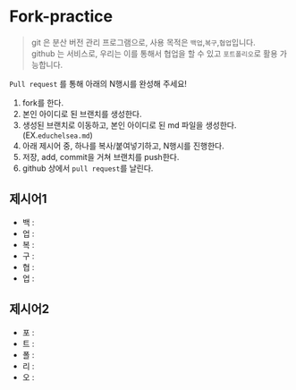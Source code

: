 
# Fork-practice
> git 은 분산 버전 관리 프로그램으로, 사용 목적은 `백업`,`복구`,`협업`입니다.   
> github 는 서비스로, 우리는 이를 통해서 협업을 할 수 있고 `포트폴리오`로 활용 가능합니다.

`Pull request` 를 통해 아래의 N행시를 완성해 주세요!

1. fork를 한다.
2. 본인 아이디로 된 브랜치를 생성한다.
3. 생성된 브랜치로 이동하고, 본인 아이디로 된 md 파일을 생성한다. (EX.`educhelsea.md`)   
4. 아래 제시어 중, 하나를 복사/붙여넣기하고, N행시를 진행한다.
5. 저장, add, commit을 거쳐 브랜치를 push한다.
6. github 상에서 `pull request`를 날린다.


## 제시어1
- 백 : 
- 업 : 
- 복 : 
- 구 : 
- 협 :
- 업 : 


## 제시어2
- 포 : 
- 트 : 
- 폴 : 
- 리 : 
- 오 :
